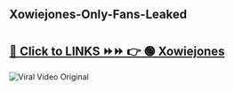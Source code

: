 
 ## Xowiejones-Only-Fans-Leaked

# <h2><a href="https://clipsfans.com/Xowiejones&ref=git">🔗 Click to LINKS ⏩⏩ 👉 🟢 Xowiejones </a></h2>

<a href="https://clipsfans.com/Xowiejones&ref=git" rel="nofollow" data-target="animated-image.originalLink"><img src="https://i.ibb.co.com/xMMVF88/686577567.gif" alt="Viral Video Original" style="max-width: 100%; display: inline-block;" data-target="animated-image.originalImage"></a>
